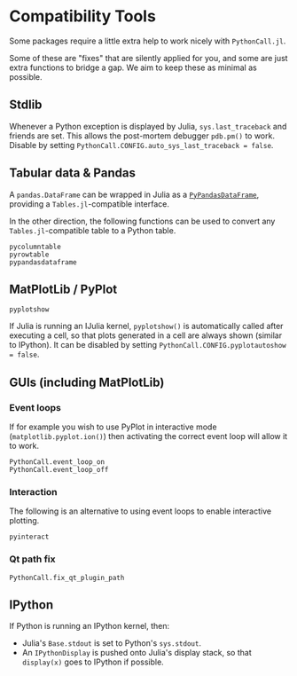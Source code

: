 # Compatibility Tools

Some packages require a little extra help to work nicely with `PythonCall.jl`.

Some of these are "fixes" that are silently applied for you, and some are just extra functions to bridge a gap. We aim to keep these as minimal as possible.

## Stdlib

Whenever a Python exception is displayed by Julia, `sys.last_traceback` and friends are set. This allows the post-mortem debugger `pdb.pm()` to work. Disable by setting `PythonCall.CONFIG.auto_sys_last_traceback = false`.

## Tabular data & Pandas

A `pandas.DataFrame` can be wrapped in Julia as a [`PyPandasDataFrame`](@ref), providing a `Tables.jl`-compatible interface.

In the other direction, the following functions can be used to convert any `Tables.jl`-compatible table to a Python table.

```@docs
pycolumntable
pyrowtable
pypandasdataframe
```

## MatPlotLib / PyPlot

```@docs
pyplotshow
```

If Julia is running an IJulia kernel, `pyplotshow()` is automatically called after executing a cell, so that plots generated in a cell are always shown (similar to IPython). It can be disabled by setting `PythonCall.CONFIG.pyplotautoshow = false`.

## GUIs (including MatPlotLib)

### Event loops

If for example you wish to use PyPlot in interactive mode (`matplotlib.pyplot.ion()`) then activating the correct event loop will allow it to work.

```@docs
PythonCall.event_loop_on
PythonCall.event_loop_off
```

### Interaction

The following is an alternative to using event loops to enable interactive plotting.

```@docs
pyinteract
```

### Qt path fix

```@docs
PythonCall.fix_qt_plugin_path
```

## IPython

If Python is running an IPython kernel, then:
- Julia's `Base.stdout` is set to Python's `sys.stdout`.
- An `IPythonDisplay` is pushed onto Julia's display stack, so that `display(x)` goes to IPython if possible.
